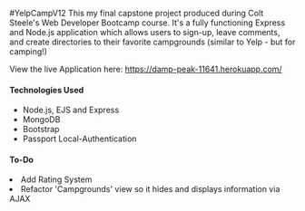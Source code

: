 #YelpCampV12
This my final capstone project produced during Colt Steele's Web Developer Bootcamp course. It's a fully functioning Express and Node.js application which allows users to sign-up, leave comments, and create directories to their favorite campgrounds (similar to Yelp - but for camping!)

View the live Application here: https://damp-peak-11641.herokuapp.com/

<h4>Technologies Used </h4>
<ul>
<li> Node.js, EJS and Express </li>
<li> MongoDB</li>
<li> Bootstrap </li>
<li> Passport Local-Authentication</li>
</ul>

<h4> To-Do </h4>
<li>Add Rating System </li>
<li>Refactor 'Campgrounds' view so it hides and displays information via AJAX </li>
